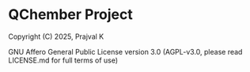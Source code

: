 # QChember Project
Copyright (C) 2025, Prajval K

GNU Affero General Public License version 3.0 (AGPL-v3.0, please read LICENSE.md for full terms of use)
